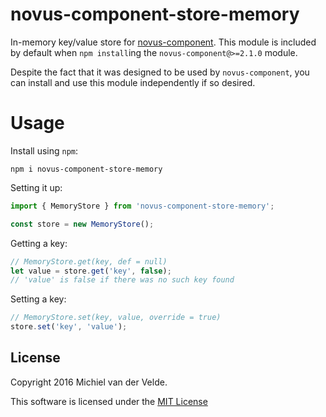 # novus-component-store-memory

In-memory key/value store for [novus-component](https://github.com/MichielvdVelde/novus-component).
This module is included by default when `npm install`ing the `novus-component@>=2.1.0` module.

Despite the fact that it was designed to be used by `novus-component`, you can install
and use this module independently if so desired.

# Usage

Install using `npm`:

```
npm i novus-component-store-memory
```

Setting it up:

```js
import { MemoryStore } from 'novus-component-store-memory';

const store = new MemoryStore();
```

Getting a key:

```js
// MemoryStore.get(key, def = null)
let value = store.get('key', false);
// 'value' is false if there was no such key found
```

Setting a key:

```js
// MemoryStore.set(key, value, override = true)
store.set('key', 'value');
```

## License

Copyright 2016 Michiel van der Velde.

This software is licensed under the [MIT License](LICENSE)
